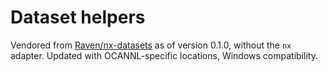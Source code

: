 # Dataset helpers

Vendored from [Raven/nx-datasets](https://github.com/raven-ml/raven/tree/main/nx-datasets) as of version 0.1.0, without the `nx` adapter. Updated with OCANNL-specific locations, Windows compatibility.
